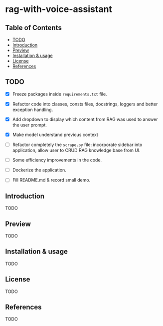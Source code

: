 # rag-with-voice-assistant

## Table of Contents
- [TODO](#todo)
- [Introduction](#introduction)
- [Preview](#preview)
- [Installation & usage](#installation--usage)
- [License](#license)
- [References](#references)

## TODO

- [x] Freeze packages inside `requirements.txt` file.
- [x] Refactor code into classes, consts files, docstrings, loggers and better exception handling.
- [x] Add dropdown to display which content from RAG was used to answer the user prompt.
- [x] Make model understand previous context
- [ ] Refactor completely the `scrape.py` file: incorporate sidebar into application, allow user to CRUD RAG knowledge base from UI.
- [ ] Some efficiency improvements in the code.
- [ ] Dockerize the application.
- [ ] Fill README.md & record small demo. 


## Introduction

TODO

## Preview

TODO

## Installation & usage

TODO

## License

TODO

## References

TODO

